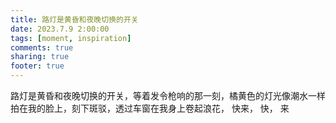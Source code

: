 ```yaml
---
title: 路灯是黄昏和夜晚切换的开关
date: 2023.7.9 2:00:00
tags: [moment, inspiration]
comments: true
sharing: true
footer: true
---
```

路灯是黄昏和夜晚切换的开关，等着发令枪响的那一刻，橘黄色的灯光像潮水一样拍在我的脸上，刻下斑驳，透过车窗在我身上卷起浪花，
快来，
快，
来

